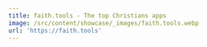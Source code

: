 ```yaml
---
title: faith.tools - The top Christians apps
image: /src/content/showcase/_images/faith.tools.webp
url: 'https://faith.tools'
---
```


